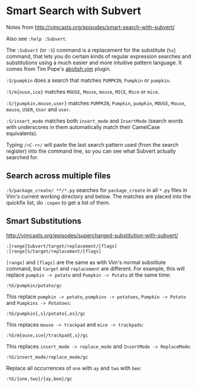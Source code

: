 Smart Search with Subvert
=========================

Notes from <http://vimcasts.org/episodes/smart-search-with-subvert/>

Also see `:help :Subvert`.

The `:Subvert` (or `:S`) command is a replacement for the substitute (`%s`)
command, that lets you do certain kinds of regular expression searches and
substitutions using a much easier and more intuitive pattern language. It comes
from Tim Pope's [abolish.vim](https://github.com/tpope/vim-abolish) plugin.

`:S/pumpkin` does a search that matches `PUMPKIN`, `Pumpkin` or `pumpkin`.

`:S/m{ouse,ice}` matches `MOUSE`, `Mouse`, `mouse`, `MICE`, `Mice` or `mice`.

`:S/{pumpkin,mouse,user}` matches `PUMPKIN`, `Pumpkin`, `pumpkin`, `MOUSE`,
`Mouse`, `mouse`, `USER`, `User` and `user`.

`:S/insert_mode` matches both `insert_mode` and `InsertMode` (search words with
underscores in them automatically match their CamelCase equivalents).

Typing `/<C-r>/` will paste the last search pattern used (from the search
register) into the command line, so you can see what Subvert actually searched
for.


Search across multiple files
----------------------------

`:S/package_create/ **/*.py` searches for `package_create` in all `*.py` files
in Vim's current working directory and below. The matches are placed into the
quickfix list, do `:copen` to get a list of them.


Smart Substitutions
-------------------

<http://vimcasts.org/episodes/supercharged-substitution-with-subvert/>

    :[range]Subvert/target/replacement/[flags]
    :[range]S/target/replacement/[flags]

`[range]` and `[flags]` are the same as with Vim's normal substitute command,
but `target` and `replacement` are different. For example, this will replace
`pumpkin -> potato` and `Pumpkin -> Potato` at the same time:

    :%S/pumpkin/potato/gc

This replace `pumpkin -> potato`, `pumpkins -> potatoes`, `Pumpkin -> Potato`
and `Pumpkins -> Potatoes`:

    :%S/pumpkin{,s}/potato{,es}/gc

This replaces `mouse -> trackpad` and `mice -> trackpads`:

    :%S/m{ouse,ice{/trackpad{,s}/gc

This replaces `insert_mode -> replace_mode` and `InsertMode -> ReplaceMode`:

    :%S/insert_mode/replace_mode/gc

Replace all occurrences of `one` with `ay` and `two` with `bee`:

    :%S/{one,two}/{ay,bee}/gc
